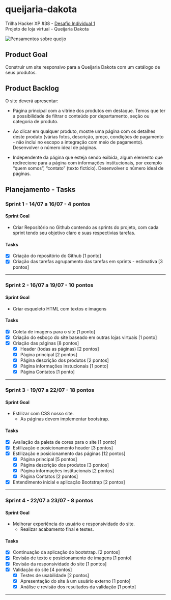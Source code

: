 # queijaria-dakota

Trilha Hacker XP #38 - [Desafio Individual 1](https://github.com/pedroborgespj/queijaria-dakota/tree/main/descricao-desafio) <br />
Projeto de loja virtual - Queijaria Dakota

![Pensamentos sobre queijo](https://cdn.pensador.com/img/frase/av/er/avery_aames_a_vida_e_maravilhosa_queijo_a_torna_melhor_le96lzm.jpg)

## Product Goal
Construir um site responsivo para a Queijaria Dakota com um catálogo de seus produtos. <br />

## Product Backlog
O site deverá apresentar:

-   Página principal com a vitrine dos produtos em destaque. Temos que ter a possibilidade de filtrar o conteúdo por departamento, seção ou categoria de produto.
    
-   Ao clicar em qualquer produto, mostre uma página com os detalhes deste produto (várias fotos, descrição, preço, condições de pagamento - não inclui no escopo a integração com meio de pagamento). Desenvolver o número ideal de páginas.
    
-   Independente da página que esteja sendo exibida, algum elemento que redirecione para a página com informações institucionais, por exemplo “quem somos”, “contato” (texto fictício). Desenvolver o número ideal de páginas.

## Planejamento - Tasks

### Sprint 1 - 14/07 a 16/07 - 4 pontos

#### Sprint Goal
-   Criar Repositório no Github contendo as sprints do projeto, com cada sprint tendo seu objetivo claro e suas respectivias tarefas.

#### Tasks
- [X]  Criação do repositório do Github [1 ponto]
- [X] Criação das tarefas agrupamento das tarefas em sprints - estimativa [3 pontos]
***

### Sprint 2 - 16/07 a 19/07 - 10 pontos

#### Sprint Goal
-   Criar esqueleto HTML com textos e imagens

#### Tasks
- [X] Coleta de imagens para o site [1 ponto]
- [X] Criação do esboço do site baseado em outras lojas virtuais [1 ponto]
- [X] Criação das páginas [8 pontos]
	- [X] Header (todas as páginas) [2 pontos]
	- [X] Página principal [2 pontos]
	- [X] Página descrição dos produtos [2 pontos]
	- [X] Página informações instucionais [1 ponto]
	- [X] Página Contatos [1 ponto]
***

### Sprint 3 - 19/07 a 22/07 - 18 pontos

#### Sprint Goal
-   Estilizar com CSS nosso site.
	- As páginas devem implementar bootstrap.

#### Tasks
- [X] Avaliação da paleta de cores para o site [1 ponto]
- [X] Estilização e posicionamento header [3 pontos]
- [X] Estilização e posicionamento das páginas [12 pontos]
	- [X] Página principal [5 pontos]
	- [X] Página descrição dos produtos [3 pontos]
	- [X] Página informações institucionais [2 pontos]
	- [X] Página Contatos [2 pontos]
- [X] Entendimento inicial e aplicação Bootstrap [2 pontos]
***

### Sprint 4 - 22/07 a 23/07 - 8 pontos

#### Sprint Goal
-   Melhorar experiência do usuário e responsividade do site.
	- Realizar acabamento final e testes.

#### Tasks
- [X] Continuação da aplicação do bootstrap. [2 pontos]
- [X] Revisão de texto e posicionamento de imagens [1 ponto]
- [X] Revisão da responsividade do site [1 pontos]
- [X] Validação do site [4 pontos]
	- [X] Testes de usabilidade [2 pontos]
	- [X] Apresentação do site à um usuário externo [1 ponto]
	- [X] Análise e revisão dos resultados da validação [1 ponto]
***

